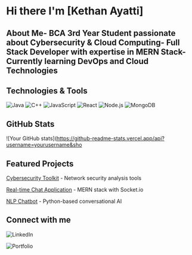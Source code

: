  # Hi there  I'm [Kethan Ayatti]
 
##  About Me- BCA 3rd Year Student passionate about Cybersecurity & Cloud Computing- Full Stack Developer with expertise in MERN Stack- Currently learning DevOps and Cloud Technologies

 ##  Technologies & Tools
 ![Java](https://img.shields.io/badge/-Java-ED8B00?style=flat-square&logo=java)
 ![C++](https://img.shields.io/badge/-C++-00599C?style=flat-square&logo=c%2B%2B)
 ![JavaScript](https://img.shields.io/badge/-JavaScript-F7DF1E?style=flat-square&logo=java)
 ![React](https://img.shields.io/badge/-React-61DAFB?style=flat-square&logo=react)
 ![Node.js](https://img.shields.io/badge/-Node.js-339933?style=flat-square&logo=node.js)
 ![MongoDB](https://img.shields.io/badge/-MongoDB-47A248?style=flat-square&logo=mongodb)

 ##  GitHub Stats
 ![Your GitHub stats](https://github-readme-stats.vercel.app/api?username=yourusername&sho

 ##  Featured Projects
 [Cybersecurity Toolkit](link) - Network security analysis tools

 [Real-time Chat Application](link) - MERN stack with Socket.io

 [NLP Chatbot](link) - Python-based conversational AI

 ##  Connect with me
 ![LinkedIn](https://img.shields.io/badge/-LinkedIn-0077B5?style=flat-square&logo=linkedi)
 
 ![Portfolio](https://img.shields.io/badge/-Portfolio-000000?style=flat-square&logo=port)
